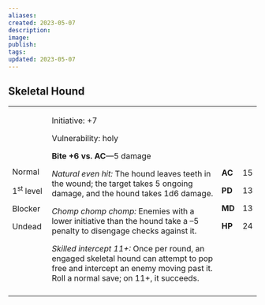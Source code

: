 ```yaml
---
aliases: 
created: 2023-05-07
description: 
image: 
publish: 
tags: 
updated: 2023-05-07
---
```


## Skeletal Hound

<table>
<colgroup>
<col style="width: 16%" />
<col style="width: 72%" />
<col style="width: 5%" />
<col style="width: 5%" />
</colgroup>
<tbody>
<tr class="odd">
<td><p>Normal</p>
<p>1<sup>st</sup> level</p>
<p>Blocker</p>
<p>Undead</p></td>
<td><p>Initiative: +7</p>
<p>Vulnerability: holy</p>
<p><strong>Bite +6 vs. AC</strong>—5 damage</p>
<p><em>Natural even hit:</em> The hound leaves teeth in the wound; the
target takes 5 ongoing damage, and the hound takes 1d6 damage.</p>
<p><em>Chomp chomp chomp:</em> Enemies with a lower initiative than the
hound take a –5 penalty to disengage checks against it.</p>
<p><em>Skilled intercept 11+:</em> Once per round, an engaged skeletal
hound can attempt to pop free and intercept an enemy moving past it.
Roll a normal save; on 11+, it succeeds.</p></td>
<td><p><strong>AC</strong></p>
<p><strong>PD</strong></p>
<p><strong>MD</strong></p>
<p><strong>HP</strong></p></td>
<td><p>15</p>
<p>13</p>
<p>13</p>
<p>24</p></td>
</tr>
<tr class="even">
<td></td>
<td></td>
<td></td>
<td></td>
</tr>
</tbody>
</table>

